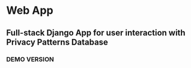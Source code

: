 # Web App 

## Full-stack Django App for user interaction with Privacy Patterns Database 
### DEMO VERSION 
